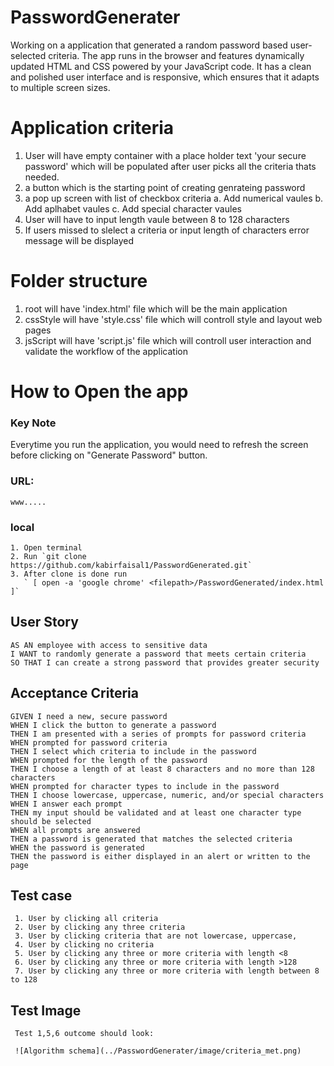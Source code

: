 # PasswordGenerater
Working on a application that generated a random password based user-selected criteria. The app runs in the browser and features dynamically updated HTML and CSS powered by your JavaScript code. It has a clean and polished user interface and is responsive, which ensures that it adapts to multiple screen sizes.

# Application criteria
1. User will have empty container with a place holder text 'your secure password' which will be populated after user picks all the criteria thats needed.
2. a button which is the starting point of creating genrateing password
3. a pop up screen with list of checkbox criteria
    a. Add numerical vaules
    b. Add aplhabet vaules
    c. Add special character vaules
4. User will have to input length vaule between 8 to 128 characters
6. If users missed to slelect a criteria or input length of characters error message will be displayed 

# Folder structure 
1. root will have 'index.html' file which will be the main application
2. cssStyle will have 'style.css' file which will controll style and layout web pages
3. jsScript will have 'script.js' file which will controll user interaction and validate the workflow of the application

# How to Open the app
### Key Note
Everytime you run the application, you would need to refresh the screen before clicking on "Generate Password" button. 
 ### URL: 
 ```
 www.....
 ```

 ### local
 ```
 1. Open terminal
 2. Run `git clone https://github.com/kabirfaisal1/PasswordGenerated.git`
 3. After clone is done run 
    ` [ open -a 'google chrome' <filepath>/PasswordGenerated/index.html ]`
 ```
## User Story

```
AS AN employee with access to sensitive data
I WANT to randomly generate a password that meets certain criteria
SO THAT I can create a strong password that provides greater security
```

## Acceptance Criteria

```
GIVEN I need a new, secure password
WHEN I click the button to generate a password
THEN I am presented with a series of prompts for password criteria
WHEN prompted for password criteria
THEN I select which criteria to include in the password
WHEN prompted for the length of the password
THEN I choose a length of at least 8 characters and no more than 128 characters
WHEN prompted for character types to include in the password
THEN I choose lowercase, uppercase, numeric, and/or special characters
WHEN I answer each prompt
THEN my input should be validated and at least one character type should be selected
WHEN all prompts are answered
THEN a password is generated that matches the selected criteria
WHEN the password is generated
THEN the password is either displayed in an alert or written to the page
```

## Test case
```
 1. User by clicking all criteria
 2. User by clicking any three criteria
 3. User by clicking criteria that are not lowercase, uppercase,
 4. User by clicking no criteria
 5. User by clicking any three or more criteria with length <8
 6. User by clicking any three or more criteria with length >128
 7. User by clicking any three or more criteria with length between 8 to 128
```
## Test Image
```
 Test 1,5,6 outcome should look:

 ![Algorithm schema](../PasswordGenerater/image/criteria_met.png)
